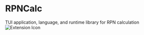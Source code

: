# RPNCalc
TUI application, language, and runtime library for RPN calculation
![Extension Icon](https://github.com/AZMCode/rpncalc/raw/main/rpncalc-code/rpncalc_icon_dark.png)
